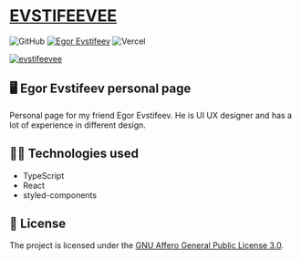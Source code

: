 # [EVSTIFEEVEE](https://evstifeevee.vercel.app/)

![GitHub](https://img.shields.io/github/license/I-Atlas/evstifeevee?style=flat-square)
[![Egor Evstifeev](https://img.shields.io/badge/egor-evstifeev-%23ff6f61?style=flat-square&logo=uikit)](https://www.instagram.com/evstifeevee/)
![Vercel](https://img.shields.io/website?url=https%3A%2F%2Fevstifeevee.vercel.app%2F?style=flat-square)

<a href="https://evstifeevee.vercel.app/">
    <img src="https://i.imgur.com/TBo9TKN.png" alt="evstifeevee">
</a>

## 🖥️ Egor Evstifeev personal page

Personal page for my friend Egor Evstifeev. He is UI UX designer and has a lot of experience in different design.

## 👨‍💻 Technologies used

- TypeScript
- React
- styled-components

## 📑 License

The project is licensed under the [GNU Affero General Public License 3.0](https://github.com/I-Atlas/evstifeevee/blob/main/LICENSE).
